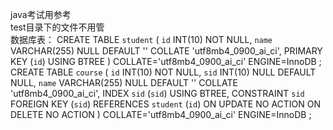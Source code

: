 java考试用参考  
test目录下的文件不用管  
数据库表：
CREATE TABLE `student` (
	`id` INT(10) NOT NULL,
	`name` VARCHAR(255) NULL DEFAULT '' COLLATE 'utf8mb4_0900_ai_ci',
	PRIMARY KEY (`id`) USING BTREE
)
COLLATE='utf8mb4_0900_ai_ci'
ENGINE=InnoDB
;
CREATE TABLE `course` (
	`id` INT(10) NOT NULL,
	`sid` INT(10) NULL DEFAULT NULL,
	`name` VARCHAR(255) NULL DEFAULT '' COLLATE 'utf8mb4_0900_ai_ci',
	INDEX `sid` (`sid`) USING BTREE,
	CONSTRAINT `sid` FOREIGN KEY (`sid`) REFERENCES `student` (`id`) ON UPDATE NO ACTION ON DELETE NO ACTION
)
COLLATE='utf8mb4_0900_ai_ci'
ENGINE=InnoDB
;
